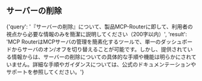## サーバーの削除

{'query': '『サーバーの削除』について、製品MCP-Routerに即して、利用者の視点から必要な情報のみを簡潔に説明してください（200字以内）', 'result': 'MCP RouterはMCPサーバの管理を簡素化するツールで、単一のダッシュボードからサーバのオン/オフを切り替えることが可能です。しかし、提供されている情報からは、サーバーの削除についての具体的な手順や機能は明らかにされていません。詳細な手順やガイダンスについては、公式のドキュメンテーションやサポートを参照してください。'}